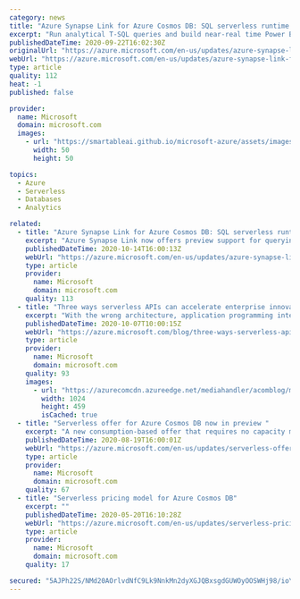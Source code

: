 ```yaml
---
category: news
title: "Azure Synapse Link for Azure Cosmos DB: SQL serverless runtime support coming soon"
excerpt: "Run analytical T-SQL queries and build near-real time Power BI dashboards over Azure Cosmos DB data."
publishedDateTime: 2020-09-22T16:02:30Z
originalUrl: "https://azure.microsoft.com/en-us/updates/azure-synapse-link-for-azure-cosmos-db-sql-serverless-runtime-support-coming-soon/"
webUrl: "https://azure.microsoft.com/en-us/updates/azure-synapse-link-for-azure-cosmos-db-sql-serverless-runtime-support-coming-soon/"
type: article
quality: 112
heat: -1
published: false

provider:
  name: Microsoft
  domain: microsoft.com
  images:
    - url: "https://smartableai.github.io/microsoft-azure/assets/images/organizations/microsoft.com-50x50.jpg"
      width: 50
      height: 50

topics:
  - Azure
  - Serverless
  - Databases
  - Analytics

related:
  - title: "Azure Synapse Link for Azure Cosmos DB: SQL serverless runtime support in preview"
    excerpt: "Azure Synapse Link now offers preview support for querying Azure Cosmos DB data with Synapse SQL serverless."
    publishedDateTime: 2020-10-14T16:00:13Z
    webUrl: "https://azure.microsoft.com/en-us/updates/azure-synapse-link-for-azure-cosmos-db-sql-serverless-runtime-support-in-preview/"
    type: article
    provider:
      name: Microsoft
      domain: microsoft.com
    quality: 113
  - title: "Three ways serverless APIs can accelerate enterprise innovation"
    excerpt: "With the wrong architecture, application programming interface (APIs) can be a bottleneck to not only your applications, but to your entire business. Bottlenecks such as downtime, low performance, or high application complexity, can result in exaggerated infrastructure and organizational costs as well"
    publishedDateTime: 2020-10-07T10:00:15Z
    webUrl: "https://azure.microsoft.com/blog/three-ways-serverless-apis-can-accelerate-enterprise-innovation/"
    type: article
    provider:
      name: Microsoft
      domain: microsoft.com
    quality: 93
    images:
      - url: "https://azurecomcdn.azureedge.net/mediahandler/acomblog/media/Default/blog/44d54ad0-b506-4b3a-b93a-49911fd2ecb9.png"
        width: 1024
        height: 459
        isCached: true
  - title: "Serverless offer for Azure Cosmos DB now in preview "
    excerpt: "A new consumption-based offer that requires no capacity management is now available"
    publishedDateTime: 2020-08-19T16:00:01Z
    webUrl: "https://azure.microsoft.com/en-us/updates/serverless-offer-for-azure-cosmos-db-now-in-public-preview/"
    type: article
    provider:
      name: Microsoft
      domain: microsoft.com
    quality: 67
  - title: "Serverless pricing model for Azure Cosmos DB"
    excerpt: ""
    publishedDateTime: 2020-05-20T16:10:28Z
    webUrl: "https://azure.microsoft.com/en-us/updates/serverless-pricing-model-for-azure-cosmos-db/"
    type: article
    provider:
      name: Microsoft
      domain: microsoft.com
    quality: 17

secured: "5AJPh22S/NMd20AOrlvdNfC9Lk9NnkMn2dyXGJQBxsgdGUWOyOOSWHj98/ioYpOmAFOO8i/3YTY3QBVcFrhd1WlBCbOT+B6fcZhFFbb3U01tFgdGyi+mJkUeblcZ6MSjcUjCXnroUJywTGXOxskh82Za2p5FN6dqSwW0GSsQ5ANw0f5avHvdKZWzdZJ9Ja5etTNVdAGE1h5ruacKovbWWTTvnrmhAyiceBTKEuzEDak57MFOxH/X/An+La0aNCn2CLMta6l2YycnfaDg15HaS0dFddHTAoc+Ta4kzBecvBqTVugKG2cShl9ylcXRhWU61y5hvS1Oc/rhCfuqIaK7rTbucklQ07IOmrQN31YzWPI=;BmGFKJ5qwYoQqIrFASoTaw=="
---
```


